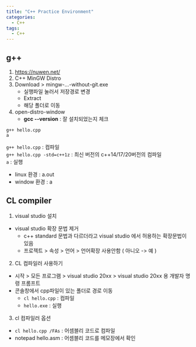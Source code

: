 ```yaml
---
title: "C++ Practice Environment"
categories:
  - C++
tags:
  - C++
---
```


## g++
1. https://nuwen.net/  
2. C++ MinGW Distro  
3. Download > mingw-...-without-git.exe  
	* 실행파일 눌러서 저장경로 변경
	* Extract
	* 해당 폴더로 이동
4. open-distro-window  
	* **gcc --version** : 잘 설치되었는지 체크  

```
g++ hello.cpp
a
```

`g++ hello.cpp` : 컴파일  
`g++ hello.cpp -std=c++1z` : 최신 버전의 c++14/17/20버전의 컴파일  
`a` : 실행  
* linux 환경 : a.out  
* window 환경 : a  

## CL compiler  
1. visual studio 설치  
* visual studio 확장 문법 제거  
	* c++ standard 문법과 다르더라고 visual studio 에서 허용하는 확장문법이 있음  
	* 프로젝트 > 속성 > 언어 > 언어확장 사용안함 ( 아니오 -> 예 )  

2. CL 컴파일러 사용하기
* 시작 > 모든 프로그램 > visual studio 20xx > visual studio 20xx 용 개발자 명령 프롬프트  
* 콘솔창에서 cpp파일이 있는 폴더로 경로 이동  
	* `cl hello.cpp` : 컴파일
	* `hello.exe` : 실행  
	
3. cl 컴파일러 옵션  
* `cl hello.cpp /FAs` : 어셈블리 코드로 컴파일  
* notepad hello.asm : 어셈블리 코드를 메모장에서 확인 
